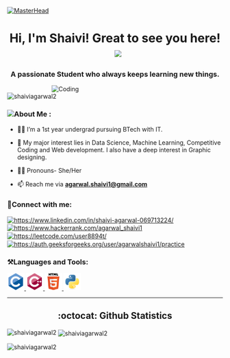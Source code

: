 [![MasterHead](https://user-images.githubusercontent.com/75210337/122256026-4d55bb80-ceec-11eb-885d-acf40e06990c.png)](https:/ShaiviAgarwal.io)

<h1 align="center">Hi, I'm Shaivi! Great to see you here! &nbsp; <img src ="https://media.giphy.com/media/ujrj9aoOdNvXO/giphy.gif" width="75"</h1>

<h3 align="center">A passionate Student who always keeps learning new things.</h3>
<img align="right" alt="Coding" width="400" src="https://images.squarespace-cdn.com/content/v1/5f402a9d4e121b7f850b4374/1598040805419-QIEZIF4KLQAPB0VV6B58/App-Developer.gif?format=750w">

<p align="left"> <img src="https://komarev.com/ghpvc/?username=shaiviagarwal2&label=Profile%20views&color=0e75b6&style=flat" alt="shaiviagarwal2" /> </p>

<h3 align="left"><img src="https://camo.githubusercontent.com/62da68eb62b1e5f175f7d1f0191dd89a653d7908feb22d37d4a0ab07365d6791/68747470733a2f2f6d656469612e67697068792e636f6d2f6d656469612f4d3967624264396e6244724f5475314d71782f67697068792e676966" width="40px">About Me :</h3>

- 🙋‍♀️ I’m a 1st year undergrad pursuing BTech with IT.

- 🔭 My major interest lies in Data Science, Machine Learning, Competitive Coding and Web development. I also have a deep interest in Graphic designing.

- 👧🏻 Pronouns- She/Her

- 📫 Reach me via **agarwal.shaivi1@gmail.com**

<h3 align="left">🤝Connect with me:</h3>
<p align="left">
<a href="https://www.linkedin.com/in/shaivi-agarwal-069713224/" target="blank"><img align="center" src="https://raw.githubusercontent.com/rahuldkjain/github-profile-readme-generator/master/src/images/icons/Social/linked-in-alt.svg" alt="https://www.linkedin.com/in/shaivi-agarwal-069713224/" height="30" width="40" /></a>
<a href="https://www.hackerrank.com/agarwal_shaivi1" target="blank"><img align="center" src="https://raw.githubusercontent.com/rahuldkjain/github-profile-readme-generator/master/src/images/icons/Social/hackerrank.svg" alt="https://www.hackerrank.com/agarwal_shaivi1" height="30" width="40" /></a>
<a href="https://leetcode.com/user8894t/" target="blank"><img align="center" src="https://raw.githubusercontent.com/rahuldkjain/github-profile-readme-generator/master/src/images/icons/Social/leet-code.svg" alt="https://leetcode.com/user8894t/" height="30" width="40" /></a>
<a href="https://auth.geeksforgeeks.org/user/https://auth.geeksforgeeks.org/user/agarwalshaivi1/practice" target="blank"><img align="center" src="https://raw.githubusercontent.com/rahuldkjain/github-profile-readme-generator/master/src/images/icons/Social/geeks-for-geeks.svg" alt="https://auth.geeksforgeeks.org/user/agarwalshaivi1/practice" height="30" width="40" /></a>
</p>

<h3 align="left">⚒️Languages and Tools:</h3>
<p align="left"> <a href="https://www.cprogramming.com/" target="_blank" rel="noreferrer"> <img src="https://raw.githubusercontent.com/devicons/devicon/master/icons/c/c-original.svg" alt="c" width="40" height="40"/> </a> <a href="https://www.w3schools.com/cpp/" target="_blank" rel="noreferrer"> <img src="https://raw.githubusercontent.com/devicons/devicon/master/icons/cplusplus/cplusplus-original.svg" alt="cplusplus" width="40" height="40"/> </a> <a href="https://www.w3.org/html/" target="_blank" rel="noreferrer"> <img src="https://raw.githubusercontent.com/devicons/devicon/master/icons/html5/html5-original-wordmark.svg" alt="html5" width="40" height="40"/> </a> <a href="https://www.python.org" target="_blank" rel="noreferrer"> <img src="https://raw.githubusercontent.com/devicons/devicon/master/icons/python/python-original.svg" alt="python" width="40" height="40"/> </a> </p>
</p>
  
----
  
<p>
<h2 align="center">:octocat: Github Statistics </h2>
<p><img align="left" src="https://github-readme-stats.vercel.app/api/top-langs?username=shaiviagarwal2&show_icons=true&locale=en&layout=compact&theme=radical" alt="shaiviagarwal2" /></p>

<p>&nbsp;<img align="center" src="https://github-readme-stats.vercel.app/api?username=shaiviagarwal2&show_icons=true&locale=en&theme=radical" alt="shaiviagarwal2" /></p>

<p><img align="center" src="https://github-readme-streak-stats.herokuapp.com/?user=shaiviagarwal2&theme=radical" alt="shaiviagarwal2" /></p>

